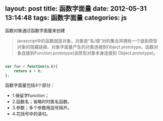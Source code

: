 layout: post
title: 函数字面量
date: 2012-05-31 13:14:48
tags: 函数字面量
categories: js
---

函数对象通过函数字面量来创建

<!-- more -->
> javascript中的函数就是对象，对象是“名/值”对的集合并拥有一个链到原型对象的隐藏链接。对象字面量产生的对象连接到Object.prototype。函数对象连接到Function.prototype(该原型对象本身连接到 Object.prototype)。

```JavaScript

var fun = function(a,b){
	return a + b;
};

```

函数字面量包括4个部分：

* 1.保留字function；
* 2.函数名；省略时时匿名函数。
* 3.参数；多个参数用逗号隔开。
* 4.花括号中的语句。
